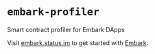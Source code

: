 # `embark-profiler`

Smart contract profiler for Embark DApps

Visit [embark.status.im](https://embark.status.im/) to get started with
[Embark](https://github.com/embark-framework/embark).
